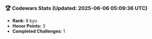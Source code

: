 ### 🏆 Codewars Stats (Updated: 2025-06-06 05:09:36 UTC)

- **Rank:** 8 kyu
- **Honor Points:** 3
- **Completed Challenges:** 1
